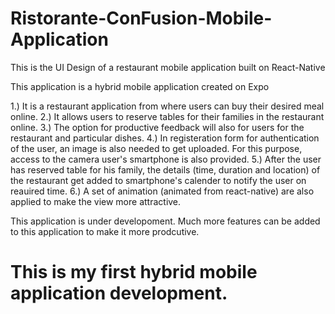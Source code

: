 # Ristorante-ConFusion-Mobile-Application
This is the UI Design of a restaurant mobile application built on React-Native

This application is a hybrid mobile application created on Expo

1.) It is a restaurant application from where users can buy their desired meal online. 
2.) It allows users to reserve tables for their families in the restaurant online.
3.) The option for productive feedback will also for users for the restaurant and particular dishes.
4.) In registeration form for authentication of the user, an image is also needed to get uploaded. For this purpose, access to the camera
user's smartphone is also provided.
5.) After the user has reserved table for his family, the details (time, duration and location) of the restaurant get added to smartphone's
calender to notify the user on reauired time.
6.) A set of animation (animated from react-native) are also applied to make the view more attractive.

This application is under developoment. Much more features can be added to this application to make it more prodcutive.

# This is my first hybrid mobile application development.
